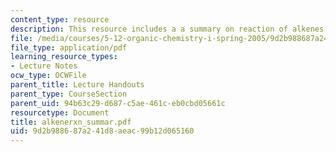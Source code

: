 ```yaml
---
content_type: resource
description: This resource includes a a summary on reaction of alkenes.
file: /media/courses/5-12-organic-chemistry-i-spring-2005/9d2b988687a241d8aeac99b12d065160_alkenerxn_summar.pdf
file_type: application/pdf
learning_resource_types:
- Lecture Notes
ocw_type: OCWFile
parent_title: Lecture Handouts
parent_type: CourseSection
parent_uid: 94b63c29-d687-c5ae-461c-eb0cbd05661c
resourcetype: Document
title: alkenerxn_summar.pdf
uid: 9d2b9886-87a2-41d8-aeac-99b12d065160
---
```

